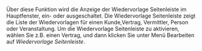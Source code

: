 Über diese Funktion wird die Anzeige der Wiedervorlage Seitenleiste im Hauptfenster, ein- oder ausgeschaltet. Die Wiedervorlage Seitenleiste zeigt die Liste der Wiedervorlagen für einen Kunde,Vertrag, Vermittler, Person oder Veranstaltung. 
Um die Wiedervorlage Seitenleiste zu aktivieren, wählen Sie z.B. einen Vertrag, und dann klicken Sie unter Menü Bearbeiten auf *Wiedervorlage Seitenleiste*. 
